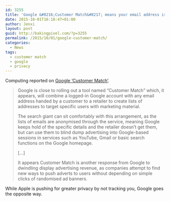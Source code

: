 ```yaml
---
id: 3255
title: 'Google &#8216;Customer Match&#8217; means your email address is now for sale to the highest bidder'
date: 2015-10-01T16:18:47+01:00
author: Jenxi
layout: post
guid: http://bakingpixel.com/?p=3255
permalink: /2015/10/01/google-customer-match/
categories:
  - News
tags:
  - customer match
  - google
  - privacy
---
```

Computing reported on [Google &#8216;Customer Match&#8217;](http://www.computing.co.uk/ctg/news/2428247/google-customer-match-means-your-email-address-is-now-for-sale-to-the-highest-bidder).

> Google is close to rolling out a tool named &#8220;Customer Match&#8221; which, it appears, will combine a logged-in Google account with any email address handed by a customer to a retailer to create lists of addresses to target specific users with marketing material.
> 
> The search giant can sit comfortably with this arrangement, as the lists of emails are anonymised through the service, meaning Google keeps hold of the specific details and the retailer doesn&#8217;t get them, but can use them to blind dump advertising into Google-based sessions in services such as YouTube, Gmail or basic search functions on the Google homepage.
> 
> [&#8230;]
> 
> It appears Customer Match is another response from Google to dwindling display advertising revenue, as companies attempt to find new ways to push adverts to users without depending on simple clicks of randomised ad banners. 

While Apple is pushing for greater privacy by not tracking you, Google goes the opposite way.